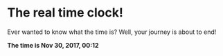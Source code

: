 # The real time clock!

Ever wanted to know what the time is? Well, your journey is about to end!

**The time is Nov 30, 2017, 00:12**